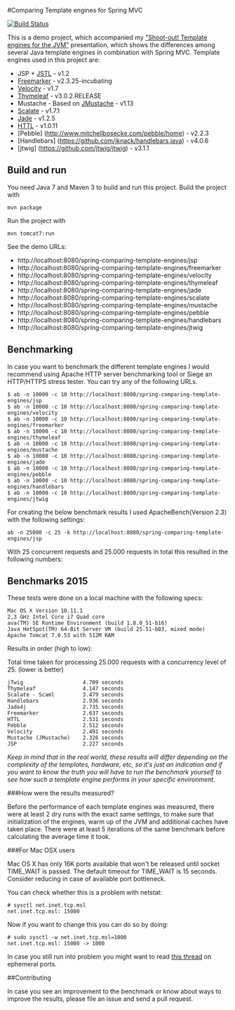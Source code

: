 #Comparing Template engines for Spring MVC

[![Build Status](https://travis-ci.org/jreijn/spring-comparing-template-engines.png?branch=master)](https://travis-ci.org/jreijn/spring-comparing-template-engines)

This is a demo project, which accompanied my ["Shoot-out! Template engines for the JVM"](http://www.slideshare.net/jreijn/comparing-templateenginesjvm) presentation, which shows the differences among several Java template engines in combination with Spring MVC. Template engines used in this project are:

* JSP + [JSTL](https://jstl.java.net/) - v1.2
* [Freemarker](http://www.freemarker.org/) - v2.3.25-incubating
* [Velocity](http://velocity.apache.org/) - v1.7
* [Thymeleaf](http://www.thymeleaf.org/) - v3.0.2.RELEASE
* Mustache - Based on [JMustache](https://github.com/samskivert/jmustache) - v1.13
* [Scalate](http://scalate.fusesource.org/)  - v1.7.1
* [Jade](https://github.com/neuland/jade4j) - v1.2.5
* [HTTL](http://httl.github.io/en/) - v1.0.11
* [Pebble] (http://www.mitchellbosecke.com/pebble/home) - v2.2.3
* [Handlebars] (https://github.com/jknack/handlebars.java) - v4.0.6
* [jtwig] (https://github.com/jtwig/jtwig) - v3.1.1


## Build and run
You need Java 7 and Maven 3 to build and run this project.
Build the project with

    mvn package

Run the project with

    mvn tomcat7:run

See the demo URLs:

  - http://localhost:8080/spring-comparing-template-engines/jsp
  - http://localhost:8080/spring-comparing-template-engines/freemarker
  - http://localhost:8080/spring-comparing-template-engines/velocity
  - http://localhost:8080/spring-comparing-template-engines/thymeleaf
  - http://localhost:8080/spring-comparing-template-engines/jade
  - http://localhost:8080/spring-comparing-template-engines/scalate
  - http://localhost:8080/spring-comparing-template-engines/mustache
  - http://localhost:8080/spring-comparing-template-engines/pebble
  - http://localhost:8080/spring-comparing-template-engines/handlebars
  - http://localhost:8080/spring-comparing-template-engines/jtwig

## Benchmarking

In case you want to benchmark the different template engines I would recommend using Apache HTTP server benchmarking tool or Siege an HTTP/HTTPS stress tester.
You can try any of the following URLs.

    $ ab -n 10000 -c 10 http://localhost:8080/spring-comparing-template-engines/jsp
    $ ab -n 10000 -c 10 http://localhost:8080/spring-comparing-template-engines/velocity
    $ ab -n 10000 -c 10 http://localhost:8080/spring-comparing-template-engines/freemarker
    $ ab -n 10000 -c 10 http://localhost:8080/spring-comparing-template-engines/thymeleaf
    $ ab -n 10000 -c 10 http://localhost:8080/spring-comparing-template-engines/mustache
    $ ab -n 10000 -c 10 http://localhost:8080/spring-comparing-template-engines/jade
    $ ab -n 10000 -c 10 http://localhost:8080/spring-comparing-template-engines/pebble
    $ ab -n 10000 -c 10 http://localhost:8080/spring-comparing-template-engines/handlebars
    $ ab -n 10000 -c 10 http://localhost:8080/spring-comparing-template-engines/jtwig


For creating the below benchmark results I used ApacheBench(Version 2.3) with the following settings:

```
ab -n 25000 -c 25 -k http://localhost:8080/spring-comparing-template-engines/jsp
```
With 25 concurrent requests and 25.000 requests in total this resulted in the following numbers:


## Benchmarks 2015

These tests were done on a local machine with the following specs:

```
Mac OS X Version 10.11.1
2,3 GHz Intel Core i7 Quad core
ava(TM) SE Runtime Environment (build 1.8.0_51-b16)
Java HotSpot(TM) 64-Bit Server VM (build 25.51-b03, mixed mode)
Apache Tomcat 7.0.53 with 512M RAM
```

Results in order (high to low):

Total time taken for processing 25.000 requests with a concurrency level of 25. (lower is better)

```
jTwig                   4.709 seconds
Thymeleaf               4.147 seconds
Scalate - Scaml         3.479 seconds
Handlebars              2.936 seconds
Jade4j                  2.735 seconds
Freemarker              2.637 seconds
HTTL                    2.531 seconds
Pebble                  2.512 seconds
Velocity                2.491 seconds
Mustache (JMustache)    2.326 seconds
JSP                     2.227 seconds
```

*Keep in mind that in the real world, these results will differ depending on the complexity of the templates, hardware, etc, so it's just an indication and if you want to know the truth you will have to run the benchmark yourself to see how such a template engine performs in your specific environment.*

###How were the results measured?

Before the performance of each template engines was measured, there were at least 2 dry runs with the exact same settings, to make sure that initialization of the engines, warm up of the JVM and additional caches have taken place. There were at least 5 iterations of the same benchmark before calculating the average time it took.

###For Mac OSX users

Mac OS X has only 16K ports available that won't be released until socket
TIME_WAIT is passed. The default timeout for TIME_WAIT is 15 seconds.
Consider reducing in case of available port bottleneck.

You can check whether this is a problem with netstat:

    # sysctl net.inet.tcp.msl
    net.inet.tcp.msl: 15000

Now if you want to change this you can do so by doing:

    # sudo sysctl -w net.inet.tcp.msl=1000
    net.inet.tcp.msl: 15000 -> 1000

In case you still run into problem you might want to read [this thread](http://stackoverflow.com/questions/1216267/ab-program-freezes-after-lots-of-requests-why/1217100#1217100) on ephemeral ports.

##Contributing

In case you see an improvement to the benchmark or know about ways to improve the results, please file an issue and send a pull request.

